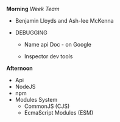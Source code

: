 **Morning**
 *Week Team*
 - Benjamin Lloyds and Ash-lee McKenna


 - DEBUGGING
    
   - Name api Doc - on Google

   - Inspector dev tools

**Afternoon**

 - Api
 - NodeJS
 - npm
 - Modules System
    - CommonJS (CJS)
    - EcmaScript Modules (ESM)

